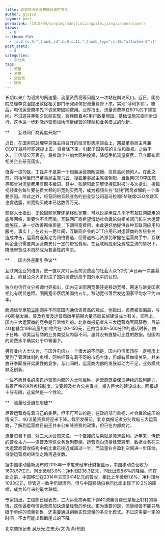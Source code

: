 ```yaml
---
title: 运营商流量资费降价难在哪儿
author: gj3169
layout: post
permalink: /2015/04/yunyingshangliuliangzifeijiangjiananzainaer/
views:
  - 8
tc-thumb-fld:
  - 'a:2:{s:9:"_thumb_id";b:0;s:11:"_thumb_type";s:10:"attachment";}'
post_stats:
  - 4
categories:
  - 未分类
tags:
  - 流量
  - 资费
  - 运营商
  - 降价
---
```

长期以来广为诟病的网速慢、流量资费高等问题又一次站在舆论风口。近日，国务院总理李克强提出敦促相关部门研究如何把流量费降下来，实现“薄利多销”。随后，电信运营商率先下调宽带固网费用。业界指出，流量资费存在50%的下降空间，不过这并非朝夕就能实现，将伴随着4G用户数量增加、基础设施完善同步进行，这也进一步刺激运营商加快流量经营的转型和业务模式的创新。

**　　互联网厂商再度开炮**

近日，在国务院总理李克强主持召开的经济形势座谈会上，<span id="usstock_NTES"><a class="keyword f_st" href="http://stock.finance.sina.com.cn/usstock/quotes/NTES.html" target="_blank">网易</a></span><span id="quote_NTES"></span>董事局主席兼CEO丁磊呼吁网速提上去、资费降下来，引起了国务院的关注和重视。之后不久，工信部公开表态，将推动企业加大网络投资，降低手机流量资费，已立即布置相关企业研究落实。

值得一提的是，丁磊并不是第一个炮轰运营商网速慢、资费高问题的人。在此之前，包括阿里巴巴董事局主席<a class="wt_article_link" href="http://weibo.com/mayun?zw=tech" target="_blank">马云</a>、<span id="usstock_SOHU"><a class="keyword f_st" href="http://stock.finance.sina.com.cn/usstock/quotes/SOHU.html" target="_blank">搜狐</a></span><span id="quote_SOHU"></span>董事局主席张朝阳、<span id="usstock_DANG"><a class="keyword f_st" href="http://stock.finance.sina.com.cn/usstock/quotes/DANG.html" target="_blank">当当网</a></span><span id="quote_DANG"></span>CEO<a class="wt_article_link" href="http://weibo.com/u/1878923963?zw=tech" target="_blank">李国庆</a>等都曾对流量费用有颇多微词。其中，张朝阳此前解读搜狐财报时多次提出，搜狐视频业务每年要花费大额的带宽购买费用，成为视频业务“烧钱”困局难解的一个重要原因。除此之外，经营网络音频业务的创业型公司喜马拉雅FM联席CEO余建军也曾透露，带宽购买成本已达数百万元。

观察人士指出，无论固网宽带还是移动宽带，可以说是承载几乎所有互联网应用的底层网络，重要性不言而喻。互联网厂商希望借助社会舆论向相关部门和三大运营商施压，进一步改善网络质量，下调带宽费用，由此更好地提供各种互联网应用和服务。事实上，在过去一两年间，互联网企业的OTT应用已对运营商的传统业务造成冲击，运营商逐渐沦为网络管道，但管道核心资源仍掌握在运营商手中，互联网企业仍需要向运营商支付一定的带宽费用，在互联网应用免费成主流的情况下，降低带宽成本自然成为普遍性的需求。

**　　国内外差距引争议**

互联网企业的诘责，使一直以来对运营商资费高的社会大众“讨伐”声音再一次甚嚣尘上，而且公众大多形成了国内资费远高于国外水平的认知。

独立电信行业分析师付亮指出，国内无论固网宽带还是移动宽带，网速与欧美国家相比有明显差距。固网宽带落后美国约五年，移动宽带落后发达国家平均水平约四年。

而通信专家<a class="wt_article_link" href="http://weibo.com/xiangligang?zw=tech" target="_blank">项立刚</a>则并不同意国内通信资费高的观点，他指出，资费被指偏高，与4G网络发展、普及程度及运营商摊平前期大量基础设施建设成本有关。实际上，国内三大运营商的竞争是异常惨烈的。北京商报记者从三大运营商官网获悉，目前4G套餐含1GB流量的价格约在120-150元，还内含400-500分钟的通话时长。由于日韩、欧美运营商的业务类型及内容不同，虽并没有直接可比性的数据，但国内的资费水平确实处于中等偏下。

另有业内人士认为，与国外电信业一个很大的不同是，国内电信市场在一定程度上受到了管理体制的束缚，网络经营有着不同的市场主体，但却有着血缘关系，并未放开拳脚展开实质性的竞争，与此同时，运营商内部的发展驱动力不足，业务模式缺乏创新。

一位不愿具名的来自运营商内部的人士叫屈称，运营商既要保证持续的盈利能力，有着严格的KPI考核制度，又要顾及社会公共事业，投入巨大的建设成本，回报却十分有限，这显然是一个悖论。

**　流量经营迫在眉睫**

尽管运营商有着自己的委屈，但不可否认的是，在政府部门重视、社会舆论施压的情况下，4G流量资费将迎来下降。截至发稿前，北京商报记者分别致电三大运营商，了解到运营商目前还并未公布降资费的政策，但已在内部商讨。

流量资费下调，对三大运营商来说，一个直接的后果就是摊薄盈利。近年来，传统的营收主力——语音及短信业务急剧萎缩，运营商向流量经营转型，数据业务在三大运营商营收结构中的比重已接近或超过一半，而流量业务盈利空间进一步压缩，将使运营商的转型之路再遇变数。

据中国移动最新发布的2015年一季度未经审计财报显示，中国移动总营收为1608.57亿元，同比微增3.9%；净利润238.3亿元，同比出现5.6%的降幅。而在此之前，中国移动在2014年实现6414亿元的营收，相比上年微增1.8%，净利润为1093亿元，尽管这一数字仍很漂亮，但与中国移动自身同比却出现了10.2%的降幅，成为16年来的最大跌幅。

专家指出，工信部已经表态，三大运营商再度下调4G流量资费已是板上钉钉的事情，这倒逼着电信运营商加快流量经营的步伐。更为重要的是，流量经营不能只局限于单纯的流量销售，还需要通过创新实现流量的多元化模式。不过这需要一定的时间，不太可能出现断崖式的下降。

北京商报记者 吴辰光 曲忠芳/文 胡潇/制图